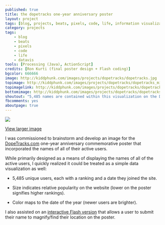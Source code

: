 ```yaml
---
published: true
title: the dopetracks one-year anniversary poster
layout: project
tags: [blog, projects, beats, pixels, code, life, information visualization]
category: projects
tags:
    - blog
    - beats
    - pixels
    - code
    - life
    - datavis
tools: [Processing (Java), ActionScript]
credits: [Ron Kurti (final poster design + Flash coding)]
bgcolor: 666666
image: http://kiddphunk.com/images/projects/dopetracks/dopetracks.jpg
topimage: http://kiddphunk.com/images/projects/dopetracks/dopetracks_mini.jpg
topimagelink: http://kiddphunk.com/images/projects/dopetracks/dopetracks_large.jpg
bottomimage: http://kiddphunk.com/images/projects/dopetracks/dopetracks_detail.jpg
shoutout: "5,485 names are contained within this visualization on the DopeTracks one-year anniversary poster."
fbcomments: yes
aboutpage: true
---
```

<img class='feedimg' src='{{page.topimage}}'>

[View larger image](http://kiddphunk.com/images/projects/dopetracks/dopetracks_large.jpg)


I was commissioned to brainstorm and develop an image for the [DopeTracks.com](http://dopetracks.com) one-year anniversary commemorative poster that incorporated the names of all of their active users. 

While primarily designed as a means of displaying the names of all of the active users, I quickly realized it could be treated as a simple data visualization as well:

* 5,485 unique users, each with a ranking and a date they joined the site.

* Size indicates relative popularity on the website (lower on the poster signifies higher rankings).

* Color maps to the date of the year (newer users are brighter).


I also assisted on an [interactive Flash version](http://blog.dopetracks.com/2008/04/04/omg-dopetracks-is-1-year-old) that allows a user to submit their name to magnify/find their location on the poster.


